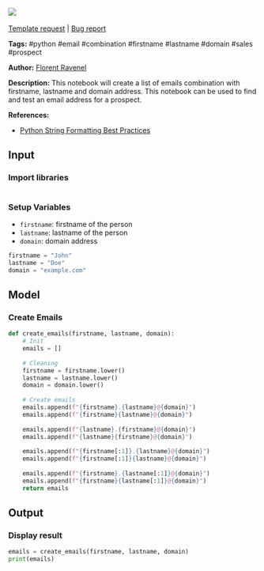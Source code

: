 <a href="https://app.naas.ai/user-redirect/naas/downloader?url=https://raw.githubusercontent.com/jupyter-naas/awesome-notebooks/master/Python/Python_Create_Email_Combination_with_Firstname_Lastname_Domain_address.ipynb" target="_parent"><img src="https://naasai-public.s3.eu-west-3.amazonaws.com/open_in_naas.svg"/></a><br><br><a href="https://github.com/jupyter-naas/awesome-notebooks/issues/new?assignees=&labels=&template=template-request.md&title=Tool+-+Action+of+the+notebook+">Template request</a> | <a href="https://github.com/jupyter-naas/awesome-notebooks/issues/new?assignees=&labels=bug&template=bug_report.md&title=Python+-+Create+Email+Combination+with+Firstname+Lastname+Domain+address:+Error+short+description">Bug report</a>

**Tags:** #python #email #combination #firstname #lastname #domain #sales #prospect

**Author:** [Florent Ravenel](https://www.linkedin.com/in/florent-ravenel/)

**Description:** This notebook will create a list of emails combination with firstname, lastname and domain address. This notebook can be used to find and test an email address for a prospect.

**References:**
- [Python String Formatting Best Practices](https://realpython.com/python-string-formatting/)

## Input

### Import libraries


```python

```

### Setup Variables
- `firstname`: firstname of the person
- `lastname`: lastname of the person
- `domain`: domain address


```python
firstname = "John"
lastname = "Doe"
domain = "example.com"
```

## Model

### Create Emails


```python
def create_emails(firstname, lastname, domain):
    # Init
    emails = []
    
    # Cleaning
    firstname = firstname.lower()
    lastname = lastname.lower()
    domain = domain.lower()
    
    # Create emails
    emails.append(f"{firstname}.{lastname}@{domain}")
    emails.append(f"{firstname}{lastname}@{domain}")
    
    emails.append(f"{lastname}.{firstname}@{domain}")
    emails.append(f"{lastname}{firstname}@{domain}")
    
    emails.append(f"{firstname[:1]}.{lastname}@{domain}")
    emails.append(f"{firstname[:1]}{lastname}@{domain}")
    
    emails.append(f"{firstname}.{lastname[:1]}@{domain}")
    emails.append(f"{firstname}{lastname[:1]}@{domain}")
    return emails
```

## Output

### Display result


```python
emails = create_emails(firstname, lastname, domain)
print(emails)
```

 
